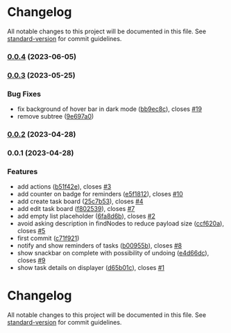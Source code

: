 # Changelog

All notable changes to this project will be documented in this file. See [standard-version](https://github.com/conventional-changelog/standard-version) for commit guidelines.

### [0.0.4](https://github.com/zextras/carbonio-tasks-ui/compare/v0.0.3...v0.0.4) (2023-06-05)

### [0.0.3](https://github.com/zextras/carbonio-tasks-ui/compare/v0.0.2...v0.0.3) (2023-05-25)


### Bug Fixes

* fix background of hover bar in dark mode ([bb9ec8c](https://github.com/zextras/carbonio-tasks-ui/commit/bb9ec8c2a200245e1bc786718110cb5a73958fa3)), closes [#19](https://github.com/zextras/carbonio-tasks-ui/issues/19)
* remove subtree ([9e697a0](https://github.com/zextras/carbonio-tasks-ui/commit/9e697a0c2a8a144806a27f21890526b9bc9c448c))

### [0.0.2](https://github.com/zextras/carbonio-tasks-ui/compare/v0.0.1...v0.0.2) (2023-04-28)

### 0.0.1 (2023-04-28)


### Features

* add actions ([b51f42e](https://github.com/zextras/carbonio-tasks-ui/commit/b51f42ec2a2313817ad85e63073a6d723664297c)), closes [#3](https://github.com/zextras/carbonio-tasks-ui/issues/3)
* add counter on badge for reminders ([e5f1812](https://github.com/zextras/carbonio-tasks-ui/commit/e5f1812ff0b68bdc6227c43f6bb4f731d40ddb1d)), closes [#10](https://github.com/zextras/carbonio-tasks-ui/issues/10)
* add create task board ([25c7b53](https://github.com/zextras/carbonio-tasks-ui/commit/25c7b53fc162bcce2f6f4ff06c80025a6271b22a)), closes [#4](https://github.com/zextras/carbonio-tasks-ui/issues/4)
* add edit task board ([f802539](https://github.com/zextras/carbonio-tasks-ui/commit/f80253950578eab3883ed74d9243cdc5995b5f51)), closes [#7](https://github.com/zextras/carbonio-tasks-ui/issues/7)
* add empty list placeholder ([6fa8d6b](https://github.com/zextras/carbonio-tasks-ui/commit/6fa8d6b61151455cdb8825dbd8040f73abd54997)), closes [#2](https://github.com/zextras/carbonio-tasks-ui/issues/2)
* avoid asking description in findNodes to reduce payload size ([ccf620a](https://github.com/zextras/carbonio-tasks-ui/commit/ccf620a34faf9f8a996b8aa0620e6ee85446a7e4)), closes [#5](https://github.com/zextras/carbonio-tasks-ui/issues/5)
* first commit ([c71f921](https://github.com/zextras/carbonio-tasks-ui/commit/c71f9213528f4fcfbcfb29849bf7d1b07aff6cbe))
* notify and show reminders of tasks ([b00955b](https://github.com/zextras/carbonio-tasks-ui/commit/b00955ba55732afa2df864235ac105734c47e8ac)), closes [#8](https://github.com/zextras/carbonio-tasks-ui/issues/8)
* show snackbar on complete with possibility of undoing ([e4d66dc](https://github.com/zextras/carbonio-tasks-ui/commit/e4d66dcb8b9c748920e4773bc39433e6ee3201bd)), closes [#9](https://github.com/zextras/carbonio-tasks-ui/issues/9)
* show task details on displayer ([d65b01c](https://github.com/zextras/carbonio-tasks-ui/commit/d65b01c62f197408c3d6b47c2baff4d426f0d6f7)), closes [#1](https://github.com/zextras/carbonio-tasks-ui/issues/1)

# Changelog

All notable changes to this project will be documented in this file. See [standard-version](https://github.com/conventional-changelog/standard-version) for commit guidelines.

